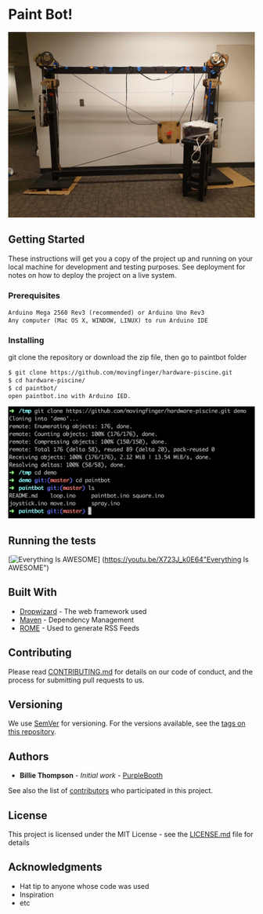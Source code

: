 # Paint Bot!
![Paint Bot Image](https://github.com/movingfinger/hardware-piscine/blob/master/images/paintbot.png)

## Getting Started

These instructions will get you a copy of the project up and running on your local machine for development and testing purposes. See deployment for notes on how to deploy the project on a live system.

### Prerequisites

```
Arduino Mega 2560 Rev3 (recommended) or Arduino Uno Rev3
Any computer (Mac OS X, WINDOW, LINUX) to run Arduino IDE
```

### Installing

git clone the repository or download the zip file, then go to paintbot folder

```
$ git clone https://github.com/movingfinger/hardware-piscine.git
$ cd hardware-piscine/
$ cd paintbot/
open paintbot.ino with Arduino IED.
```

![installing images](https://github.com/movingfinger/hardware-piscine/blob/master/images/install.png)

## Running the tests

[![Everything Is AWESOME](https://img.youtube.com/vi/X723J_k0E64/0.jpg)]
(https://youtu.be/X723J_k0E64"Everything Is AWESOME")

## Built With

* [Dropwizard](http://www.dropwizard.io/1.0.2/docs/) - The web framework used
* [Maven](https://maven.apache.org/) - Dependency Management
* [ROME](https://rometools.github.io/rome/) - Used to generate RSS Feeds

## Contributing

Please read [CONTRIBUTING.md](https://gist.github.com/PurpleBooth/b24679402957c63ec426) for details on our code of conduct, and the process for submitting pull requests to us.

## Versioning

We use [SemVer](http://semver.org/) for versioning. For the versions available, see the [tags on this repository](https://github.com/your/project/tags). 

## Authors

* **Billie Thompson** - *Initial work* - [PurpleBooth](https://github.com/PurpleBooth)

See also the list of [contributors](https://github.com/your/project/contributors) who participated in this project.

## License

This project is licensed under the MIT License - see the [LICENSE.md](LICENSE.md) file for details

## Acknowledgments

* Hat tip to anyone whose code was used
* Inspiration
* etc
